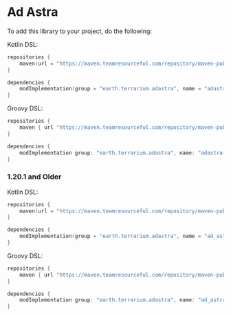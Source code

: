 # Ad Astra

To add this library to your project, do the following:

Kotlin DSL:
```kotlin
repositories {
    maven(url = "https://maven.teamresourceful.com/repository/maven-public/")
}

dependencies {
    modImplementation(group = "earth.terrarium.adastra", name = "adastra-$modLoader-$minecraftVersion", version = adAstraVersion)
}
```

Groovy DSL:
```groovy
repositories {
    maven { url "https://maven.teamresourceful.com/repository/maven-public/" }
}

dependencies {
    modImplementation group: "earth.terrarium.adastra", name: "adastra-$modLoader-$minecraftVersion", version: adAstraVersion
}
```

### 1.20.1 and Older

Kotlin DSL:
```kotlin
repositories {
    maven(url = "https://maven.teamresourceful.com/repository/maven-public/")
}

dependencies {
    modImplementation(group = "earth.terrarium.adastra", name = "ad_astra-$modLoader-$minecraftVersion", version = adAstraVersion)
}
```

Groovy DSL:
```groovy
repositories {
    maven { url "https://maven.teamresourceful.com/repository/maven-public/" }
}

dependencies {
    modImplementation group: "earth.terrarium.adastra", name: "ad_astra-$modLoader-$minecraftVersion", version: adAstraVersion
}
```
